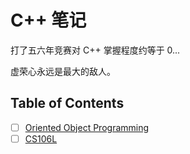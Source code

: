 # C++ 笔记

打了五六年竞赛对 C++ 掌握程度约等于 0...

虚荣心永远是最大的敌人。

## Table of Contents

- [ ] [Oriented Object Programming](oop/index.md)
- [ ] [CS106L](cs106L/note.md)